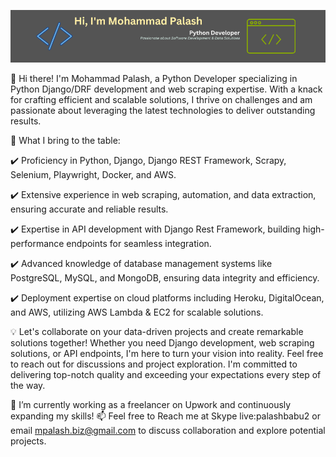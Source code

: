 [![Banner](banner/mpalashb_github_profile_banner.png)](https://www.linkedin.com/in/fl-palash/)

👋 Hi there! I'm Mohammad Palash, a Python Developer specializing in Python Django/DRF development and web scraping expertise. With a knack for crafting efficient and scalable solutions, I thrive on challenges and am passionate about leveraging the latest technologies to deliver outstanding results.


🚀 What I bring to the table:

✔️ Proficiency in Python, Django, Django REST Framework, Scrapy, Selenium, Playwright, Docker, and AWS.

✔️ Extensive experience in web scraping, automation, and data extraction, ensuring accurate and reliable results.

✔️ Expertise in API development with Django Rest Framework, building high-performance endpoints for seamless integration.

✔️ Advanced knowledge of database management systems like PostgreSQL, MySQL, and MongoDB, ensuring data integrity and efficiency.

✔️ Deployment expertise on cloud platforms including Heroku, DigitalOcean, and AWS, utilizing AWS Lambda & EC2 for scalable solutions.


💡 Let's collaborate on your data-driven projects and create remarkable solutions together! Whether you need Django development, web scraping solutions, or API endpoints, I'm here to turn your vision into reality. Feel free to reach out for discussions and project exploration. I'm committed to delivering top-notch quality and exceeding your expectations every step of the way.


🌱 I’m currently working as a freelancer on Upwork and continuously expanding my skills!
📫 Feel free to Reach me at Skype live:palashbabu2 or email mpalash.biz@gmail.com to discuss collaboration and explore potential projects.

